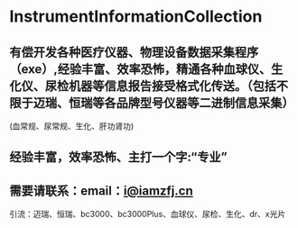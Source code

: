 # InstrumentInformationCollection
## 有偿开发各种医疗仪器、物理设备数据采集程序（exe）,经验丰富、效率恐怖，精通各种血球仪、生化仪、尿检机器等信息报告接受格式化传送。（包括不限于迈瑞、恒瑞等各品牌型号仪器等二进制信息采集）
(血常规、尿常规、生化、肝功肾功)
## 经验丰富，效率恐怖、主打一个字:“专业”
## 需要请联系：email：i@iamzfj.cn
引流：迈瑞、恒瑞、bc3000、bc3000Plus、血球仪、尿检、生化、dr、x光片
